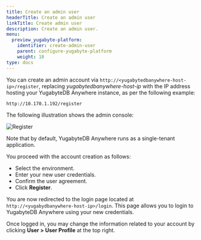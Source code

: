 ```yaml
---
title: Create an admin user
headerTitle: Create an admin user
linkTitle: Create admin user
description: Create an admin user.
menu:
  preview_yugabyte-platform:
    identifier: create-admin-user
    parent: configure-yugabyte-platform
    weight: 10
type: docs
---
```


You can create an admin account via `http://<yugabytedbanywhere-host-ip>/register`, replacing *yugabytedbanywhere-host-ip* with the IP address hosting your YugabyteDB Anywhere instance, as per the following example:

```output
http://10.170.1.192/register
```

The following illustration shows the admin console:

![Register](/images/ee/register.png)

Note that by default, YugabyteDB Anywhere runs as a single-tenant application.

You proceed with the account creation as follows:

- Select the environment.
- Enter your new user credentials.
- Confirm the user agreement.
- Click **Register**.

You are now redirected to the login page located at `http://<yugabydbanywhere-host-ip>/login`. This page allows you to login to YugabyteDB Anywhere using your new credentials.

Once logged in, you may change the information related to your account by clicking **User > User Profile** at the top right.
